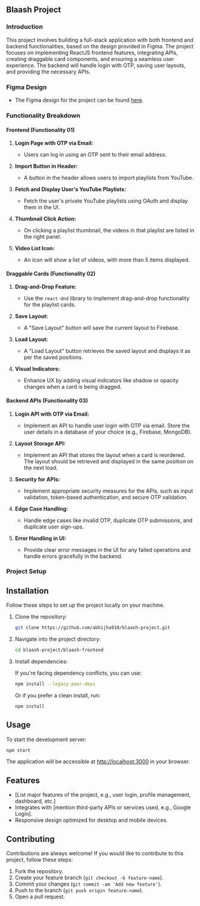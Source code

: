 ## Blaash Project

### Introduction
This project involves building a full-stack application with both frontend and backend functionalities, based on the design provided in Figma. The project focuses on implementing ReactJS frontend features, integrating APIs, creating draggable card components, and ensuring a seamless user experience. The backend will handle login with OTP, saving user layouts, and providing the necessary APIs.

### Figma Design
- The Figma design for the project can be found [here](https://www.figma.com/proto/TxyrZ70tJvV6yiGm5mHedL/blaash-2?node-id=0-1).

### Functionality Breakdown

#### Frontend (Functionality 01)
1. **Login Page with OTP via Email:**
   - Users can log in using an OTP sent to their email address.
   
2. **Import Button in Header:**
   - A button in the header allows users to import playlists from YouTube.
   
3. **Fetch and Display User's YouTube Playlists:**
   - Fetch the user's private YouTube playlists using OAuth and display them in the UI.
   
4. **Thumbnail Click Action:**
   - On clicking a playlist thumbnail, the videos in that playlist are listed in the right panel.
   
5. **Video List Icon:**
   - An icon will show a list of videos, with more than 5 items displayed.

#### Draggable Cards (Functionality 02)
1. **Drag-and-Drop Feature:**
   - Use the `react-dnd` library to implement drag-and-drop functionality for the playlist cards.
   
2. **Save Layout:**
   - A "Save Layout" button will save the current layout to Firebase.
   
3. **Load Layout:**
   - A "Load Layout" button retrieves the saved layout and displays it as per the saved positions.

4. **Visual Indicators:**
   - Enhance UX by adding visual indicators like shadow or opacity changes when a card is being dragged.

#### Backend APIs (Functionality 03)
1. **Login API with OTP via Email:**
   - Implement an API to handle user login with OTP via email. Store the user details in a database of your choice (e.g., Firebase, MongoDB).
   
2. **Layout Storage API:**
   - Implement an API that stores the layout when a card is reordered. The layout should be retrieved and displayed in the same position on the next load.

3. **Security for APIs:**
   - Implement appropriate security measures for the APIs, such as input validation, token-based authentication, and secure OTP validation.
   
4. **Edge Case Handling:**
   - Handle edge cases like invalid OTP, duplicate OTP submissions, and duplicate user sign-ups.
   
5. **Error Handling in UI:**
   - Provide clear error messages in the UI for any failed operations and handle errors gracefully in the backend.

### Project Setup

## Installation

Follow these steps to set up the project locally on your machine.

1. Clone the repository:

   ```bash
   git clone https://github.com/abhijha910/blaash-project.git
   ```

2. Navigate into the project directory:

   ```bash
   cd blaash-project/blaash-frontend
   ```

3. Install dependencies:

   If you're facing dependency conflicts, you can use:

   ```bash
   npm install --legacy-peer-deps
   ```

   Or if you prefer a clean install, run:

   ```bash
   npm install
   ```

## Usage

To start the development server:

```bash
npm start
```

The application will be accessible at [http://localhost:3000](http://localhost:3000) in your browser.

## Features

- [List major features of the project, e.g., user login, profile management, dashboard, etc.]
- Integrates with [mention third-party APIs or services used, e.g., Google Login].
- Responsive design optimized for desktop and mobile devices.

## Contributing

Contributions are always welcome! If you would like to contribute to this project, follow these steps:

1. Fork the repository.
2. Create your feature branch (`git checkout -b feature-name`).
3. Commit your changes (`git commit -am 'Add new feature'`).
4. Push to the branch (`git push origin feature-name`).
5. Open a pull request.


